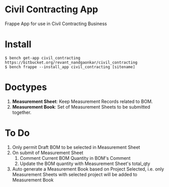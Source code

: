# Civil Contracting App
Frappe App for use in Civil Contracting Business

# Install

```
$ bench get-app civil_contracting https://bitbucket.org/revant_nandgaonkar/civil_contracting
$ bench frappe --install_app civil_contracting [sitename]
```

# Doctypes

  1. **Measurement Sheet**: Keep Measurement Records related to BOM.
  2. **Measurement Book**: Set of Measurement Sheets to be submitted together.

# To Do
  1. Only permit Draft BOM to be selected in Measurement Sheet
  2. On submit of Measurement Sheet 
     1. Comment Current BOM Quantity in BOM's Comment
     2. Update the BOM quantity with Measurement Sheet's total_qty
  3. Auto generate a Measurement Book based on Project Selected, i.e. only Measurement Sheets with selected project will be added to Measurement Book

